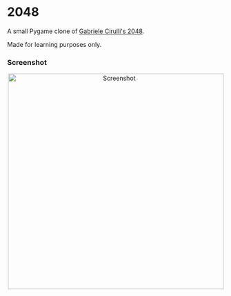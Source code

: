 # 2048
A small Pygame clone of [Gabriele Cirulli's 2048](https://github.com/gabrielecirulli/2048).

Made for learning purposes only.

### Screenshot
<p align="center">
  <img src="https://i.ibb.co/PYgrjWT/2048screenshot.png" alt="Screenshot" height="500"/>
</p>
